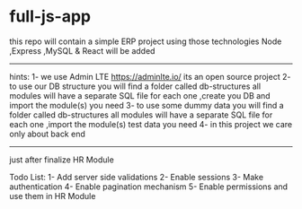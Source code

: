 # full-js-app
this repo will contain a simple ERP project using those technologies Node ,Express ,MySQL &amp; React will be added

---------------------------------------------------------------

hints:
1- we use Admin LTE https://adminlte.io/ its an open source project
2- to use our DB structure you will find a folder called db-structures
    all modules will have a separate SQL file for each one ,create you DB and import the module(s) you need
3- to use some dummy data you will find a folder called db-structures
    all modules will have a separate SQL file for each one ,import the module(s) test data you need
4- in this project we care only about back end

---------------------------------------------------------------

just after finalize HR Module

Todo List:
1- Add server side validations
2- Enable sessions
3- Make authentication
4- Enable pagination mechanism
5- Enable permissions and use them in HR Module